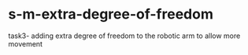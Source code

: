 # s-m-extra-degree-of-freedom
task3- adding extra degree of freedom to the robotic arm to allow more movement 
